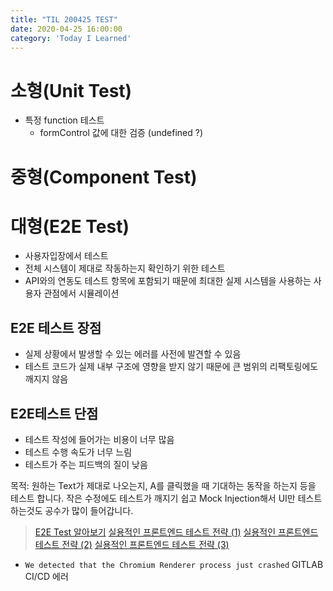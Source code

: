 ```yaml
---
title: "TIL 200425 TEST"
date: 2020-04-25 16:00:00
category: 'Today I Learned'
---
```




# 소형(Unit  Test)

- 특정 function 테스트
  - formControl 값에 대한 검증 (undefined ?)

# 중형(Component Test)

# 대형(E2E Test)

- 사용자입장에서 테스트
- 전체 시스템이 제대로 작동하는지 확인하기 위한 테스트
- API와의 연동도 테스트 항목에 포함되기 때문에 최대한 실제 시스템을 사용하는 사용자 관점에서 시뮬레이션

## E2E 테스트  장점

- 실제 상황에서 발생할 수 있는 에러를 사전에 발견할 수 있음
- 테스트 코드가 실제 내부 구조에 영향을 받지 않기 때문에 큰 범위의 리팩토링에도 깨지지 않음

## E2E테스트 단점

- 테스트 작성에 들어가는 비용이 너무 많음
- 테스트 수행 속도가 너무 느림
- 테스트가 주는 피드백의 질이 낮음

목적: 원하는 Text가 제대로 나오는지, A를 클릭했을 때 기대하는 동작을 하는지 등을 테스트 합니다. 작은 수정에도 테스트가 깨지기 쉽고 Mock Injection해서 UI만 테스트 하는것도 공수가 많이 들어갑니다.

> [E2E Test 알아보기](https://medium.com/hbsmith/e2e-test-알아보기-3c524862469d) [실용적인 프론트엔드 테스트 전략 (1)](https://meetup.toast.com/posts/174) [실용적인 프론트엔드 테스트 전략 (2)](https://meetup.toast.com/posts/178) [실용적인 프론트엔드 테스트 전략 (3)](https://meetup.toast.com/posts/180)

- `We detected that the Chromium Renderer process just crashed` GITLAB CI/CD 에러